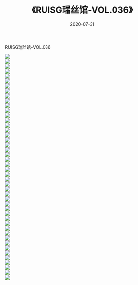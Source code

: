 ﻿---
layout: post
title:  《RUISG瑞丝馆-VOL.036》
date:   2020-07-31
img: http://img.660000.xyz/Sharelink/网络美图/2020/RUISG瑞丝馆-VOL.036/000.jpg
categories: [美女, 清纯, 唯美]
---

RUISG瑞丝馆-VOL.036

  ![](http://img.660000.xyz/Sharelink/网络美图/2020/RUISG瑞丝馆-VOL.036/001.jpg) <br> ![](http://img.660000.xyz/Sharelink/网络美图/2020/RUISG瑞丝馆-VOL.036/002.jpg) <br> ![](http://img.660000.xyz/Sharelink/网络美图/2020/RUISG瑞丝馆-VOL.036/003.jpg) <br> ![](http://img.660000.xyz/Sharelink/网络美图/2020/RUISG瑞丝馆-VOL.036/004.jpg) <br> ![](http://img.660000.xyz/Sharelink/网络美图/2020/RUISG瑞丝馆-VOL.036/005.jpg) <br> ![](http://img.660000.xyz/Sharelink/网络美图/2020/RUISG瑞丝馆-VOL.036/006.jpg) <br> ![](http://img.660000.xyz/Sharelink/网络美图/2020/RUISG瑞丝馆-VOL.036/007.jpg) <br> ![](http://img.660000.xyz/Sharelink/网络美图/2020/RUISG瑞丝馆-VOL.036/008.jpg) <br> ![](http://img.660000.xyz/Sharelink/网络美图/2020/RUISG瑞丝馆-VOL.036/009.jpg) <br> ![](http://img.660000.xyz/Sharelink/网络美图/2020/RUISG瑞丝馆-VOL.036/010.jpg) <br> ![](http://img.660000.xyz/Sharelink/网络美图/2020/RUISG瑞丝馆-VOL.036/011.jpg) <br> ![](http://img.660000.xyz/Sharelink/网络美图/2020/RUISG瑞丝馆-VOL.036/012.jpg) <br> ![](http://img.660000.xyz/Sharelink/网络美图/2020/RUISG瑞丝馆-VOL.036/013.jpg) <br> ![](http://img.660000.xyz/Sharelink/网络美图/2020/RUISG瑞丝馆-VOL.036/014.jpg) <br> ![](http://img.660000.xyz/Sharelink/网络美图/2020/RUISG瑞丝馆-VOL.036/015.jpg) <br> ![](http://img.660000.xyz/Sharelink/网络美图/2020/RUISG瑞丝馆-VOL.036/016.jpg) <br> ![](http://img.660000.xyz/Sharelink/网络美图/2020/RUISG瑞丝馆-VOL.036/017.jpg) <br> ![](http://img.660000.xyz/Sharelink/网络美图/2020/RUISG瑞丝馆-VOL.036/018.jpg) <br> ![](http://img.660000.xyz/Sharelink/网络美图/2020/RUISG瑞丝馆-VOL.036/019.jpg) <br> ![](http://img.660000.xyz/Sharelink/网络美图/2020/RUISG瑞丝馆-VOL.036/020.jpg) <br> ![](http://img.660000.xyz/Sharelink/网络美图/2020/RUISG瑞丝馆-VOL.036/021.jpg) <br> ![](http://img.660000.xyz/Sharelink/网络美图/2020/RUISG瑞丝馆-VOL.036/022.jpg) <br> ![](http://img.660000.xyz/Sharelink/网络美图/2020/RUISG瑞丝馆-VOL.036/023.jpg) <br> ![](http://img.660000.xyz/Sharelink/网络美图/2020/RUISG瑞丝馆-VOL.036/024.jpg) <br> ![](http://img.660000.xyz/Sharelink/网络美图/2020/RUISG瑞丝馆-VOL.036/025.jpg) <br> ![](http://img.660000.xyz/Sharelink/网络美图/2020/RUISG瑞丝馆-VOL.036/026.jpg) <br> ![](http://img.660000.xyz/Sharelink/网络美图/2020/RUISG瑞丝馆-VOL.036/027.jpg) <br> ![](http://img.660000.xyz/Sharelink/网络美图/2020/RUISG瑞丝馆-VOL.036/028.jpg) <br> ![](http://img.660000.xyz/Sharelink/网络美图/2020/RUISG瑞丝馆-VOL.036/029.jpg) <br> ![](http://img.660000.xyz/Sharelink/网络美图/2020/RUISG瑞丝馆-VOL.036/030.jpg) <br> ![](http://img.660000.xyz/Sharelink/网络美图/2020/RUISG瑞丝馆-VOL.036/031.jpg) <br> ![](http://img.660000.xyz/Sharelink/网络美图/2020/RUISG瑞丝馆-VOL.036/032.jpg) <br> ![](http://img.660000.xyz/Sharelink/网络美图/2020/RUISG瑞丝馆-VOL.036/033.jpg) <br> ![](http://img.660000.xyz/Sharelink/网络美图/2020/RUISG瑞丝馆-VOL.036/034.jpg) <br> ![](http://img.660000.xyz/Sharelink/网络美图/2020/RUISG瑞丝馆-VOL.036/035.jpg) <br> ![](http://img.660000.xyz/Sharelink/网络美图/2020/RUISG瑞丝馆-VOL.036/036.jpg) <br> ![](http://img.660000.xyz/Sharelink/网络美图/2020/RUISG瑞丝馆-VOL.036/037.jpg) <br> ![](http://img.660000.xyz/Sharelink/网络美图/2020/RUISG瑞丝馆-VOL.036/038.jpg) <br> ![](http://img.660000.xyz/Sharelink/网络美图/2020/RUISG瑞丝馆-VOL.036/039.jpg) <br> ![](http://img.660000.xyz/Sharelink/网络美图/2020/RUISG瑞丝馆-VOL.036/040.jpg) <br> ![](http://img.660000.xyz/Sharelink/网络美图/2020/RUISG瑞丝馆-VOL.036/041.jpg) <br> ![](http://img.660000.xyz/Sharelink/网络美图/2020/RUISG瑞丝馆-VOL.036/042.jpg) <br> ![](http://img.660000.xyz/Sharelink/网络美图/2020/RUISG瑞丝馆-VOL.036/043.jpg) <br> ![](http://img.660000.xyz/Sharelink/网络美图/2020/RUISG瑞丝馆-VOL.036/044.jpg) <br> ![](http://img.660000.xyz/Sharelink/网络美图/2020/RUISG瑞丝馆-VOL.036/045.jpg) <br> ![](http://img.660000.xyz/Sharelink/网络美图/2020/RUISG瑞丝馆-VOL.036/046.jpg) <br>